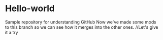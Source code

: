 # Hello-world
Sample repository for understanding GitHub
Now we've made some mods to this branch so we can see how it merges into the other ones.
//Let's give it a try
